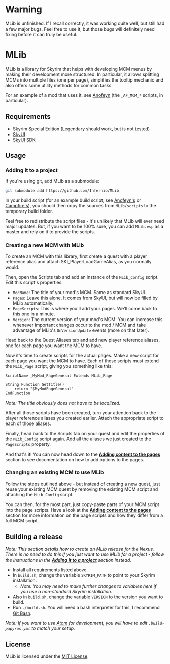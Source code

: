 # Warning
MLib is unfinished. If I recall correctly, it was working quite well, but still had a few major bugs.
Feel free to use it, but those bugs will definitely need fixing before it can truly be useful.

# MLib
MLib is a library for Skyrim that helps with developing MCM menus by making their development more structured.
In particular, it allows splitting MCMs into multiple files (one per page), simplifies the tooltip mechanic and also offers some utility methods for common tasks.

For an example of a mod that uses it, see [Anofeyn](https://github.com/Infernio/Anofeyn/tree/master/scripts/source) (the `_AF_MCM_*` scripts, in particular).

## Requirements
 - Skyrim Special Edition (Legendary should work, but is not tested)
 - [SkyUI](https://www.nexusmods.com/skyrimspecialedition/mods/12604)
 - [SkyUI SDK](https://github.com/schlangster/skyui/wiki#skyui-sdk)

## Usage
### Adding it to a project
If you're using git, add MLib as a submodule:

```sh
git submodule add https://github.com/Infernio/MLib
```

In your build script (for an example build script, see [Anofeyn's](https://github.com/Infernio/Anofeyn/blob/master/build.sh) or [Campfire's](https://github.com/chesko256/Campfire/blob/master/Campfire_BuildRelease.py)), you should then copy the sources from `MLib/scripts` to the temporary build folder.

Feel free to redistribute the script files - it's unlikely that MLib will ever need major updates.
But, if you want to be 100% sure, you can add `MLib.esp` as a master and rely on it to provide the scripts.

### Creating a new MCM with MLib
To create an MCM with this library, first create a quest with a player reference alias and attach SKI_PlayerLoadGameAlias, as you normally would.

Then, open the Scripts tab and add an instance of the `MLib_Config` script.
Edit this script's properties:
  - `ModName`: The title of your mod's MCM. Same as standard SkyUI.
  - `Pages`: Leave this alone. It comes from SkyUI, but will now be filled by MLib automatically.
  - `PageScripts`: This is where you'll add your pages. We'll come back to this one in a minute.
  - `Version`: The current version of your mod's MCM. You can increase this whenever important changes occur to the mod / MCM and take advantage of MLib's `OnVersionUpdate` events (more on that later).

Head back to the Quest Aliases tab and add new player reference aliases, one for each page you want the MCM to have.

Now it's time to create scripts for the actual pages.
Make a new script for each page you want the MCM to have.
Each of those scripts must extend the `MLib_Page` script, giving you something like this:

```papyrus
ScriptName _MyMod_PageGeneral Extends MLib_Page

String Function GetTitle()
    return "$MyModPageGeneral"
EndFunction
```

*Note: The title obviously does not have to be localized.*

After all those scripts have been created, turn your attention back to the player reference aliases you created earlier.
Attach the appropriate script to each of those aliases.

Finally, head back to the Scripts tab on your quest and edit the properties of the `MLib_Config` script again.
Add all the aliases we just created to the `PageScripts` property.

And that's it! You can now head down to the **[Adding content to the pages](#adding-content-to-the-pages)** section to see documentation on how to add options to the pages.

### Changing an existing MCM to use MLib
Follow the steps outlined above - but instead of creating a new quest, just reuse your existing MCM quest by removing the existing MCM script and attaching the `MLib_Config` script.

You can then, for the most part, just copy-paste parts of your MCM script into the page scripts. Have a look at the **[Adding content to the pages](#adding-content-to-the-pages)** section for more information on the page scripts and how they differ from a full MCM script.

## Building a release
_Note: This section details how to create an MLib release for the Nexus.
There is no need to do this if you just want to use MLib for a project - follow the instructions in the **[Adding it to a project](#adding-it-to-a-project)** section instead._
 - Install all requirements listed above.
 - In `build.sh`, change the variable `SKYRIM_PATH` to point to your Skyrim installation.
   - *Note: You may need to make further changes to variables here if you use a non-standard Skyrim installation.*
 - Also in `build.sh`, change the variable `VERSION` to the version you want to build.
 - Run `./build.sh`. You will need a bash interpreter for this, I recommend [Git Bash](https://git-scm.com/downloads).

*Note: If you want to use [Atom](https://atom.io) for development, you will have to edit `.build-papyrus.yml` to match your setup.*


## License
MLib is licensed under the [MIT License](LICENSE).
